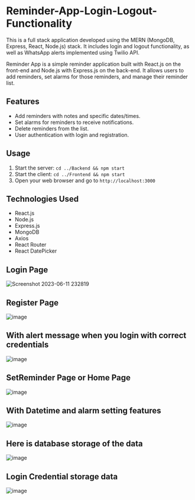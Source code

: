 # Reminder-App-Login-Logout-Functionality
This is a full stack application developed using the MERN (MongoDB, Express, React, Node.js) stack. It includes login and logout functionality, as well as WhatsApp alerts implemented using Twilio API.

Reminder App is a simple reminder application built with React.js on the front-end and Node.js with Express.js on the back-end. It allows users to add reminders, set alarms for those reminders, and manage their reminder list.

## Features

- Add reminders with notes and specific dates/times.
- Set alarms for reminders to receive notifications.
- Delete reminders from the list.
- User authentication with login and registration.

## Usage

1. Start the server: `cd ../Backend && npm start`
2. Start the client: `cd ../Frontend && npm start`
3. Open your web browser and go to `http://localhost:3000`

## Technologies Used

- React.js
- Node.js
- Express.js
- MongoDB
- Axios
- React Router
- React DatePicker

## Login Page

![Screenshot 2023-06-11 232819](https://github.com/Get-Thecode/Reminder-App-Login-Logout-Functionality/assets/117562131/5aec194c-6f53-4a75-afa0-4ecd29929163)

## Register Page

![image](https://github.com/Get-Thecode/Reminder-App-Login-Logout-Functionality/assets/117562131/51968608-d64d-404e-82c9-3d480a5bd20f)

## With alert message when you login with correct credentials

![image](https://github.com/Get-Thecode/Reminder-App-Login-Logout-Functionality/assets/117562131/974992f7-6b20-48b5-80f6-92bb93245d6a)

## SetReminder Page or Home Page

![image](https://github.com/Get-Thecode/Reminder-App-Login-Logout-Functionality/assets/117562131/6565dc10-1bdc-40f4-98c5-415c96b71471)

## With Datetime and alarm setting features

![image](https://github.com/Get-Thecode/Reminder-App-Login-Logout-Functionality/assets/117562131/3702ff7d-9242-46a2-b2a9-9316dd321dfb)

## Here is database storage of the data

![image](https://github.com/Get-Thecode/Reminder-App-Login-Logout-Functionality/assets/117562131/2e96e1cb-9ec4-49c0-914a-df96daea699e)

## Login Credential storage data 

![image](https://github.com/Get-Thecode/Reminder-App-Login-Logout-Functionality/assets/117562131/2d4ecc5e-c8f1-4601-a6e5-93d8b80ab388)

